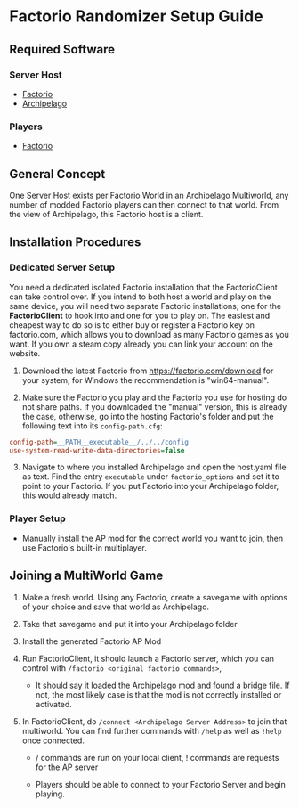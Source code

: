 # Factorio Randomizer Setup Guide

## Required Software

### Server Host
- [Factorio](https://factorio.com)
- [Archipelago](https://github.com/ArchipelagoMW/Archipelago/releases)

### Players
- [Factorio](https://factorio.com)

## General Concept

One Server Host exists per Factorio World in an Archipelago Multiworld, any number of modded Factorio players can then connect to that world. From the view of Archipelago, this Factorio host is a client.
## Installation Procedures

### Dedicated Server Setup
You need a dedicated isolated Factorio installation that the FactorioClient can take control over. If you intend to both host a world and play on the same device, you will need two separate Factorio installations; one for the **FactorioClient** to hook into and one for you to play on.
The easiest and cheapest way to do so is to either buy or register a Factorio key on factorio.com, which allows you to download as many Factorio games as you want. If you own a steam copy already you can link your account on the website.
1. Download the latest Factorio from https://factorio.com/download for your system, for Windows the recommendation is "win64-manual".

2. Make sure the Factorio you play and the Factorio you use for hosting do not share paths. If you downloaded the "manual" version, this is already the case, otherwise, go into the hosting Factorio's folder and put the following text into its `config-path.cfg`:
```ini
config-path=__PATH__executable__/../../config
use-system-read-write-data-directories=false
```
3. Navigate to where you installed Archipelago and open the host.yaml file as text. Find the entry `executable` under `factorio_options` and set it to point to your Factorio. If you put Factorio into your Archipelago folder, this would already match.


### Player Setup
- Manually install the AP mod for the correct world you want to join, then use Factorio's built-in multiplayer.

    
## Joining a MultiWorld Game

1. Make a fresh world. Using any Factorio, create a savegame with options of your choice and save that world as Archipelago.

2. Take that savegame and put it into your Archipelago folder

3. Install the generated Factorio AP Mod

4. Run FactorioClient, it should launch a Factorio server, which you can control with `/factorio <original factorio commands>`, 
   
    * It should say it loaded  the Archipelago mod and found a bridge file. If not, the most likely case is that the mod is not correctly installed or activated.

5. In FactorioClient, do `/connect <Archipelago Server Address>` to join that multiworld. You can find further commands with `/help` as well as `!help` once connected.

    * / commands are run on your local client, ! commands are requests for the AP server

    * Players should be able to connect to your Factorio Server and begin playing.

